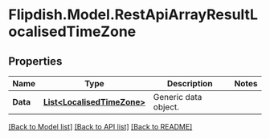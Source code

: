 # Flipdish.Model.RestApiArrayResultLocalisedTimeZone
## Properties

Name | Type | Description | Notes
------------ | ------------- | ------------- | -------------
**Data** | [**List&lt;LocalisedTimeZone&gt;**](LocalisedTimeZone.md) | Generic data object. | 

[[Back to Model list]](../README.md#documentation-for-models) [[Back to API list]](../README.md#documentation-for-api-endpoints) [[Back to README]](../README.md)

